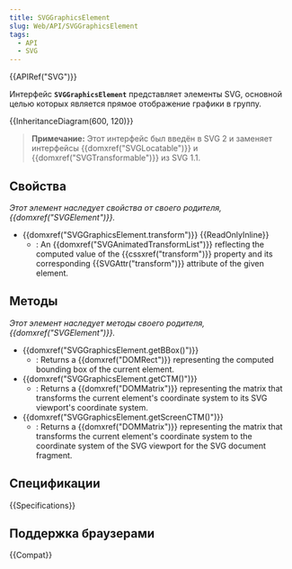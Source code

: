 ```yaml
---
title: SVGGraphicsElement
slug: Web/API/SVGGraphicsElement
tags:
  - API
  - SVG
---
```


{{APIRef("SVG")}}

Интерфейс **`SVGGraphicsElement`** представляет элементы SVG, основной целью которых является прямое отображение графики в группу.

{{InheritanceDiagram(600, 120)}}

> **Примечание:** Этот интерфейс был введён в SVG 2 и заменяет интерфейсы {{domxref("SVGLocatable")}} и {{domxref("SVGTransformable")}} из SVG 1.1.

## Свойства

_Этот элемент наследует свойства от своего родителя, {{domxref("SVGElement")}}._

- {{domxref("SVGGraphicsElement.transform")}} {{ReadOnlyInline}}
  - : An {{domxref("SVGAnimatedTransformList")}} reflecting the computed value of the {{cssxref("transform")}} property and its corresponding {{SVGAttr("transform")}} attribute of the given element.

## Методы

_Этот элемент наследует методы своего родителя, {{domxref("SVGElement")}}._

- {{domxref("SVGGraphicsElement.getBBox()")}}
  - : Returns a {{domxref("DOMRect")}} representing the computed bounding box of the current element.
- {{domxref("SVGGraphicsElement.getCTM()")}}
  - : Returns a {{domxref("DOMMatrix")}} representing the matrix that transforms the current element's coordinate system to its SVG viewport's coordinate system.
- {{domxref("SVGGraphicsElement.getScreenCTM()")}}
  - : Returns a {{domxref("DOMMatrix")}} representing the matrix that transforms the current element's coordinate system to the coordinate system of the SVG viewport for the SVG document fragment.

## Спецификации

{{Specifications}}

## Поддержка браузерами

{{Compat}}
